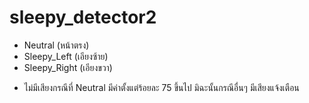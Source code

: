 # sleepy_detector2
- Neutral (หน้าตรง)
- Sleepy_Left (เอียงซ้าย)
- Sleepy_Right (เอียงขวา)
+ ไม่มีเสียงกรณีที่ Neutral มีค่าตั้งแต่ร้อยละ 75 ขึ้นไป มิฉะนั้นกรณีอื่นๆ มีเสียงแจ้งเตือน
